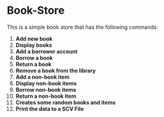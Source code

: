 
# Book-Store
This is a simple book store that has the following commands:

 1. **Add new book**
 2. **Display books**
 3. **Add a borrower account**
 4. **Borrow a book**
 5. **Return a book**
 6. **Remove a book from the library**
 7. **Add a non-book item**
 8. **Display non-book items**
 9. **Borrow non-book items**
 10. **Return a non-book item**
 11. **Creates some random books and items**
 12. **Print the data to a SCV File**
